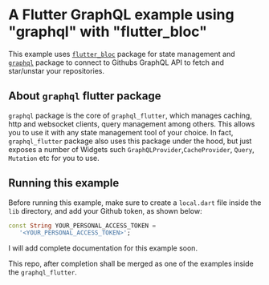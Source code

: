 # A Flutter GraphQL example using "graphql" with "flutter_bloc"

This example uses [`flutter_bloc`](https://pub.dev/packages/flutter_bloc) package for state management and [`graphql`](https://pub.dev/packages/graphql) package to connect to Githubs GraphQL API to fetch and star/unstar your repositories.

## About `graphql` flutter package

`graphql` package is the core of `graphql_flutter`, which manages caching, http and websocket clients, query management among others. This allows you to use it with any state management tool of your choice. In fact, `graphql_flutter` package also uses this package under the hood, but just exposes a number of Widgets such `GraphQLProvider`,`CacheProvider`, `Query`, `Mutation` etc for you to use.

## Running this example

Before running this example, make sure to create a `local.dart` file inside the `lib` directory, and add your Github token, as shown below:

```dart
const String YOUR_PERSONAL_ACCESS_TOKEN =
   '<YOUR_PERSONAL_ACCESS_TOKEN>';
```

I will add complete documentation for this example soon.

This repo, after completion shall be merged as one of the examples inside the `graphql_flutter`.
